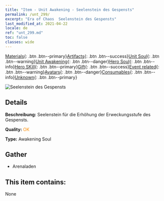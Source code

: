 ```yaml
---
title: "Item - Unit Awakening - Seelenstein des Gespensts"
permalink: /unt_299/
excerpt: "Era of Chaos  Seelenstein des Gespensts"
last_modified_at: 2021-04-22
locale: de
ref: "unt_299.md"
toc: false
classes: wide
---
```

 [Materials](/ItemsDE/){: .btn .btn--primary}[Artifacts](/ItemsDE/Artifacts/){: .btn .btn--success}[Unit Soul](/ItemsDE/UnitSoul/){: .btn .btn--warning}[Unit Awakening](/ItemsDE/UnitAwakening/){: .btn .btn--danger}[Hero Soul](/ItemsDE/HeroSoul/){: .btn .btn--info}[Hero SKill](/ItemsDE/HeroSkill/){: .btn .btn--primary}[Gift](/ItemsDE/Gift/){: .btn .btn--success}[Event related](/ItemsDE/Events/){: .btn .btn--warning}[Avatars](/ItemsDE/Avatars/){: .btn .btn--danger}[Consumables](/ItemsDE/Consumables/){: .btn .btn--info}[Unknown](/ItemsDE/Unknown/){: .btn .btn--primary}

 ![Seelenstein des Gespensts](/images/u/tia_youling.jpg)

## Details
 **Beschreibung:** Seelenstein für die Erhöhung der Erweckungsstufe des Gespensts.

 **Quality:** <span style="color: #FF8C00">OK</span>

 **Type:** Awakening Soul

## Gather

*    Arenaladen 

## This item contains:

  None

